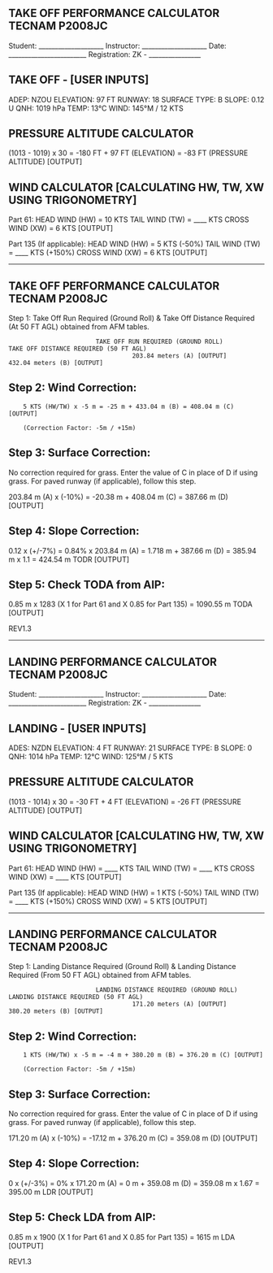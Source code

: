 TAKE OFF PERFORMANCE CALCULATOR                      TECNAM P2008JC
-------------------------------------------------------------------
Student: ____________________   Instructor: ____________________ Date: ________________________   Registration: ZK - ________________


TAKE OFF - [USER INPUTS]
-------------------------------------------------------------------
ADEP: NZOU                     ELEVATION: 97 FT       RUNWAY: 18        SURFACE TYPE: B
SLOPE: 0.12 U                  QNH: 1019 hPa          TEMP: 13°C         WIND: 145°M / 12 KTS



PRESSURE ALTITUDE CALCULATOR
-------------------------------------------------------------------
(1013 - 1019) x 30 = -180 FT + 97 FT (ELEVATION) = -83 FT (PRESSURE ALTITUDE) [OUTPUT]



WIND CALCULATOR [CALCULATING HW, TW, XW USING TRIGONOMETRY]
-------------------------------------------------------------------
Part 61:
  HEAD WIND (HW) = 10 KTS       TAIL WIND (TW) = ____ KTS   CROSS WIND (XW)  = 6 KTS [OUTPUT]

  
Part 135 (If applicable):
  HEAD WIND (HW) = 5 KTS (-50%) TAIL WIND (TW) = ____ KTS (+150%)   CROSS WIND (XW)  = 6 KTS [OUTPUT]


---


TAKE OFF PERFORMANCE CALCULATOR                           TECNAM P2008JC
---------------------------------------------------------------------------
Step 1: Take Off Run Required (Ground Roll) & Take Off Distance Required
       (At 50 FT AGL) obtained from AFM tables.


                            TAKE OFF RUN REQUIRED (GROUND ROLL)           TAKE OFF DISTANCE REQUIRED (50 FT AGL)
                                      203.84 meters (A) [OUTPUT]                            432.04 meters (B) [OUTPUT]


Step 2: Wind Correction:
-------------------------------------------------------------------

        5 KTS (HW/TW) x -5 m = -25 m + 433.04 m (B) = 408.04 m (C) [OUTPUT]

        (Correction Factor: -5m / +15m)

Step 3: Surface Correction:
--------------------------------------------------------------------------- 

No correction required for grass. Enter the value of C in place of D if using grass.
For paved runway (if applicable), follow this step.

203.84 m (A) x (-10%) = -20.38 m + 408.04 m (C) = 387.66 m (D) [OUTPUT]



Step 4: Slope Correction:
-------------------------------------------------------------------


0.12 x (+/-7%) = 0.84% x 203.84 m (A) = 1.718 m + 387.66 m (D) = 385.94 m x 1.1 = 424.54 m TODR [OUTPUT]


Step 5: Check TODA from AIP:
-------------------------------------------------------------------

0.85 m x 1283 (X 1 for Part 61 and X 0.85 for Part 135) = 1090.55 m TODA [OUTPUT]

REV1.3


---

LANDING PERFORMANCE CALCULATOR                       TECNAM P2008JC
-------------------------------------------------------------------
Student: ____________________   Instructor: ____________________ Date: ________________________   Registration: ZK - ________________


LANDING - [USER INPUTS]
-------------------------------------------------------------------
ADES: NZDN                     ELEVATION: 4 FT       RUNWAY: 21        SURFACE TYPE: B
SLOPE: 0                       QNH: 1014 hPa          TEMP: 12°C         WIND: 125°M / 5 KTS



PRESSURE ALTITUDE CALCULATOR
-------------------------------------------------------------------
(1013 - 1014) x 30 = -30 FT + 4 FT (ELEVATION) = -26 FT (PRESSURE ALTITUDE) [OUTPUT]  



WIND CALCULATOR [CALCULATING HW, TW, XW USING TRIGONOMETRY]
-------------------------------------------------------------------
Part 61:
  HEAD WIND (HW) = ____ KTS       TAIL WIND (TW) = ____ KTS   CROSS WIND (XW)  = ____ KTS [OUTPUT]

  
Part 135 (If applicable):
  HEAD WIND (HW) = 1 KTS (-50%) TAIL WIND (TW) = ____ KTS (+150%)   CROSS WIND (XW)  = 5 KTS [OUTPUT]


---


LANDING PERFORMANCE CALCULATOR                           TECNAM P2008JC
---------------------------------------------------------------------------
Step 1: Landing Distance Required (Ground Roll) & Landing Distance Required
       (From 50 FT AGL) obtained from AFM tables.


                            LANDING DISTANCE REQUIRED (GROUND ROLL)           LANDING DISTANCE REQUIRED (50 FT AGL)
                                      171.20 meters (A) [OUTPUT]                    380.20 meters (B) [OUTPUT]


Step 2: Wind Correction:
-------------------------------------------------------------------

        1 KTS (HW/TW) x -5 m = -4 m + 380.20 m (B) = 376.20 m (C) [OUTPUT]

        (Correction Factor: -5m / +15m)

Step 3: Surface Correction:
--------------------------------------------------------------------------- 

No correction required for grass. Enter the value of C in place of D if using grass.
For paved runway (if applicable), follow this step.

171.20 m (A) x (-10%) = -17.12 m + 376.20 m (C) = 359.08 m (D) [OUTPUT]



Step 4: Slope Correction:
-------------------------------------------------------------------


0 x (+/-3%) = 0% x 171.20 m (A) = 0 m + 359.08 m (D) = 359.08 m x 1.67 = 395.00 m LDR [OUTPUT]


Step 5: Check LDA from AIP:
-------------------------------------------------------------------

0.85 m x 1900 (X 1 for Part 61 and X 0.85 for Part 135) = 1615 m LDA [OUTPUT]

REV1.3
